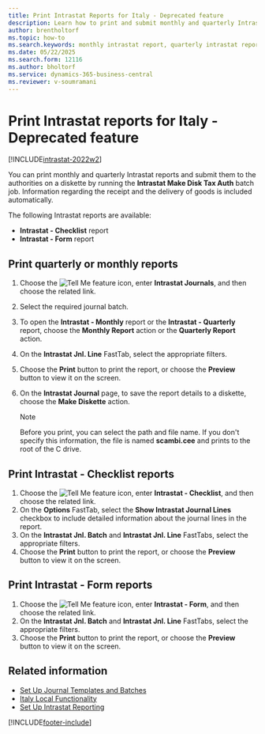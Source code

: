 ```yaml
---
title: Print Intrastat Reports for Italy - Deprecated feature
description: Learn how to print and submit monthly and quarterly Intrastat reports to the Italian authorities on a diskette by running the Intrastat Make Disk Tax Auth batch job.
author: brentholtorf
ms.topic: how-to
ms.search.keywords: monthly intrastat report, quarterly intrastat report, print intrastat reports, submit intrastat reports, intrastat checklist, intrastat form, Italian version
ms.date: 05/22/2025
ms.search.form: 12116
ms.author: bholtorf
ms.service: dynamics-365-business-central
ms.reviewer: v-soumramani
---
```


# Print Intrastat reports for Italy - Deprecated feature

[!INCLUDE[intrastat-2022w2](../../includes/intrastat-2022w2.md)]

You can print monthly and quarterly Intrastat reports and submit them to the authorities on a diskette by running the **Intrastat Make Disk Tax Auth** batch job. Information regarding the receipt and the delivery of goods is included automatically.  

The following Intrastat reports are available:  

- **Intrastat - Checklist** report  
- **Intrastat - Form** report  

## Print quarterly or monthly reports  

1. Choose the ![Tell Me feature](../../media/ui-search/search_small.png "Tell me what you want to do") icon, enter **Intrastat Journals**, and then choose the related link.  
1. Select the required journal batch.  
1. To open the **Intrastat - Monthly** report or the **Intrastat - Quarterly** report, choose the **Monthly Report** action or the **Quarterly Report** action.  
1. On the **Intrastat Jnl. Line** FastTab, select the appropriate filters.  
1. Choose the **Print** button to print the report, or choose the **Preview** button to view it on the screen.  
1. On the **Intrastat Journal** page, to save the report details to a diskette, choose the **Make Diskette** action.  

    > [!NOTE]  
    > Before you print, you can select the path and file name. If you don't specify this information, the file is named **scambi.cee** and prints to the root of the C drive.  

## Print Intrastat - Checklist reports  

1. Choose the ![Tell Me feature](../../media/ui-search/search_small.png "Tell me what you want to do") icon, enter **Intrastat - Checklist**, and then choose the related link.  
1. On the **Options** FastTab, select the **Show Intrastat Journal Lines** checkbox to include detailed information about the journal lines in the report.  
1. On the **Intrastat Jnl. Batch** and **Intrastat Jnl. Line** FastTabs, select the appropriate filters.  
1. Choose the **Print** button to print the report, or choose the **Preview** button to view it on the screen.  

## Print Intrastat - Form reports  

1. Choose the ![Tell Me feature](../../media/ui-search/search_small.png "Tell me what you want to do") icon, enter **Intrastat - Form**, and then choose the related link.  
1. On the **Intrastat Jnl. Batch** and **Intrastat Jnl. Line** FastTabs, select the appropriate filters.  
1. Choose the **Print** button to print the report, or choose the **Preview** button to view it on the screen.  

## Related information

- [Set Up Journal Templates and Batches](how-to-set-up-journal-templates-and-batches.md)  
- [Italy Local Functionality](italy-local-functionality.md)  
- [Set Up Intrastat Reporting](../../finance-how-setup-report-intrastat.md)  

[!INCLUDE[footer-include](../../includes/footer-banner.md)]
